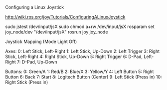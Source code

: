 Configuring a Linux Joystick 

http://wiki.ros.org/joy/Tutorials/ConfiguringALinuxJoystick

sudo jstest /dev/input/jsX
sudo chmod a+rw /dev/input/jsX
rosparam set joy_node/dev "/dev/input/jsX"
rosrun joy joy_node

Joystick Mapping (Mode Light Off)

Axes:
0: Left Stick, Left-Right 
1: Left Stick, Up-Down
2: Left Trigger
3: Right Stick, Left-Right
4: Right Stick, Up-Down
5: Right Trigger
6: D-Pad, Left-Right
7: D-Pad, Up-Down

Buttons:
0: Green/A
1: Red/B
2: Blue/X
3: Yellow/Y
4: Left Button
5: Right Button
6: Back
7: Start
8: Logitech Button (Center)
9: Left Stick (Press in)
10: Right Stick (Press in)
